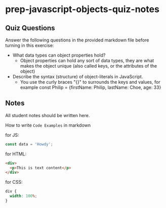 # prep-javascript-objects-quiz-notes

## Quiz Questions

Answer the following questions in the provided markdown file before turning in this exercise:

- What data types can object properties hold?
  - Object properties can hold any sort of data types, they are what makes the object unique (also called keys, or the attributes of the object)
- Describe the syntax (structure) of object-literals in JavaScript.
  - You use the curly braces "{}" to surrounds the keys and values, for example const Philip = {firstName: Philip, lastName: Choe, age: 33}

## Notes

All student notes should be written here.

How to write `Code Examples` in markdown

for JS:

```javascript
const data = 'Howdy';
```

for HTML:

```html
<div>
  <p>This is text content</p>
</div>
```

for CSS:

```css
div {
  width: 100%;
}
```
